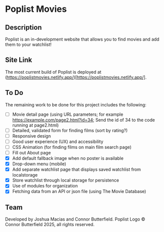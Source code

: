 # Poplist Movies

## Description

Poplist is an in-development website that allows you to find movies and add them to your watchlist!

## Site Link

The most current build of Poplist is deployed at (https://poplistmovies.netlify.app/)[https://poplistmovies.netlify.app/].

## To Do

The remaining work to be done for this project includes the following:

- [ ] Movie detail page (using URL parameters; for example https://example.com/page2.html?id=34; Send the id of 34 to the code running at page2.html)
- [ ] Detailed, validated form for finding films (sort by rating?)
- [ ] Responsive design
- [ ] Good user experience (UX) and accessibility
- [ ] CSS Animation (for finding films on main film search page)
- [ ] Fill out About page
- [X] Add default fallback image when no poster is available
- [X] Drop-down menu (mobile)
- [X] Add separate watchlist page that displays saved watchlist from localstorage
- [X] Store watchlist through local storage for persistence
- [X] Use of modules for organization
- [X] Fetching data from an API or json file (using The Movie Database)

## Team

Developed by Joshua Macias and Connor Butterfield.
Poplist Logo © Connor Butterfield 2025, all rights reserved.